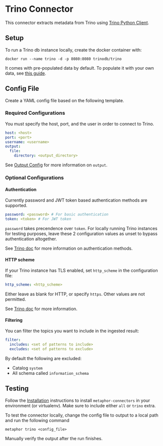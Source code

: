 # Trino Connector

This connector extracts metadata from Trino using [Trino Python Client](https://github.com/trinodb/trino-python-client).

## Setup

To run a Trino db instance locally, create the docker container with:
```shell
docker run --name trino -d -p 8080:8080 trinodb/trino
```

It comes with pre-populated data by default. To populate it with your own data, see [this guide](https://trino.io/docs/current/installation/containers.html#configuring-trino).

## Config File

Create a YAML config file based on the following template.

### Required Configurations

You must specify the host, port, and the user in order to connect to Trino.
```yaml
host: <host>
port: <port>
username: <username>
output:
  file:
    directory: <output_directory>
```

See [Output Config](../common/docs/output.md) for more information on `output`.

### Optional Configurations

#### Authentication

Currently password and JWT token based authentication methods are supported.

```yaml
password: <password> # For basic authentication
token: <token> # For JWT token
```

`password` takes precendence over `token`. For locally running Trino instances for testing purposes, leave these 2 configuration values as unset to bypass authentication altogether.

See [Trino doc](https://trino.io/docs/current/security/authentication-types.html) for more information on authentication methods.

#### HTTP scheme

If your Trino instance has TLS enabled, set `http_scheme` in the configuration file:

```yaml
http_scheme: <http_scheme>
```

Either leave as blank for HTTP, or specify `https`. Other values are not permitted.

See [Trino doc](https://trino.io/docs/current/security/tls.html) for more information.

#### Filtering

You can filter the topics you want to include in the ingested result:

```yaml
filter:
  includes: <set of patterns to include>
  excludes: <set of patterns to exclude>
```

By default the following are excluded:

- Catalog `system`
- All schema called `information_schema`

## Testing

Follow the [Installation](../../README.md) instructions to install `metaphor-connectors` in your environment (or virtualenv). Make sure to include either `all` or `trino` extra.

To test the connector locally, change the config file to output to a local path and run the following command

```shell
metaphor trino <config_file>
```

Manually verify the output after the run finishes.